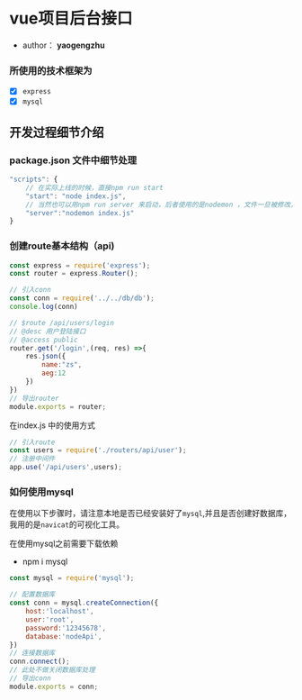 # vue项目后台接口

- author： **yaogengzhu**

### 所使用的技术框架为

- [X] `express` 
- [x] `mysql`

## 开发过程细节介绍

### package.json 文件中细节处理 
```js
"scripts": {
    // 在实际上线的时候，直接npm run start  
    "start": "node index.js",
    // 当然也可以用npm run server 来启动，后者使用的是nodemon ，文件一旦被修改，就会立即重启项目
    "server":"nodemon index.js"
}
```

### 创建route基本结构（api)
```js
const express = require('express');
const router = express.Router();

// 引入conn  
const conn = require('../../db/db');
console.log(conn)

// $route /api/users/login
// @desc 用户登陆接口
// @access public
router.get('/login',(req, res) =>{
    res.json({
        name:"zs",
        aeg:12
    })
})
// 导出router 
module.exports = router;
```

在index.js 中的使用方式 
```js
// 引入route 
const users = require('./routers/api/user');
// 注册中间件 
app.use('/api/users',users);
```

### 如何使用mysql  
在使用以下步骤时，请注意本地是否已经安装好了`mysql`,并且是否创建好数据库，我用的是`navicat`的可视化工具。

在使用mysql之前需要下载依赖 

- npm i mysql 

```js
const mysql = require('mysql');

// 配置数据库 
const conn = mysql.createConnection({
    host:'localhost',
    user:'root',
    password:'12345678',
    database:'nodeApi',
})
// 连接数据库 
conn.connect();
// 此处不做关闭数据库处理
// 导出conn
module.exports = conn;
``` 


